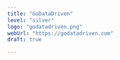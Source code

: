 ```yaml
---
title: "GoDataDriven"
level: "silver"
logo: "godatadriven.png"
webUrl: "https://godatadriven.com"
draft: true

---
```

